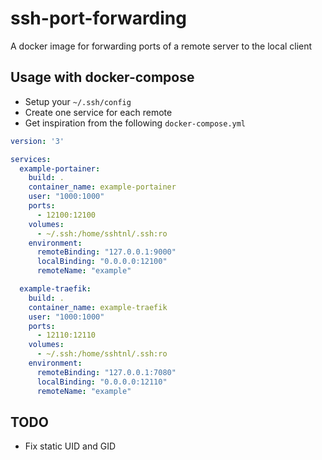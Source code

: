 # ssh-port-forwarding
A docker image for forwarding ports of a remote server to the local client

## Usage with docker-compose
- Setup your `~/.ssh/config`
- Create one service for each remote
- Get inspiration from the following `docker-compose.yml`

```yml
version: '3'

services:
  example-portainer:
    build: .
    container_name: example-portainer
    user: "1000:1000"
    ports:
      - 12100:12100
    volumes:
      - ~/.ssh:/home/sshtnl/.ssh:ro
    environment:
      remoteBinding: "127.0.0.1:9000"
      localBinding: "0.0.0.0:12100"
      remoteName: "example"

  example-traefik:
    build: .
    container_name: example-traefik
    user: "1000:1000"
    ports:
      - 12110:12110
    volumes:
      - ~/.ssh:/home/sshtnl/.ssh:ro
    environment:
      remoteBinding: "127.0.0.1:7080"
      localBinding: "0.0.0.0:12110"
      remoteName: "example"
```

## TODO
- Fix static UID and GID
